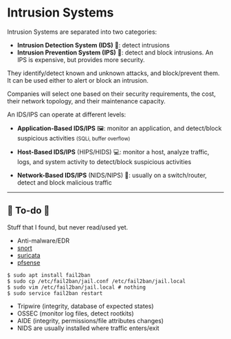 # Intrusion Systems

<div class="row row-cols-lg-2"><div>

Intrusion Systems are separated into two categories:

* **Intrusion Detection System (IDS)** 🛟: detect intrusions
* **Intrusion Prevention System (IPS)** 🗼: detect and block intrusions. An IPS is expensive, but provides more security.

They identify/detect known and unknown attacks, and block/prevent them. It can be used either to alert or block an intrusion.

Companies will select one based on their security requirements, the cost, their network topology, and their maintenance capacity.
</div><div>

An IDS/IPS can operate at different levels:

* **Application-Based IDS/IPS** 🖼️: monitor an application, and detect/block suspicious activities <small>(SQLi, buffer overflow)</small>

* **Host-Based IDS/IPS** (HIPS/HIDS) 💻: monitor a host, analyze traffic, logs, and system activity to detect/block suspicious activities

* **Network-Based IDS/IPS** (NIDS/NIPS) 📶: usually on a switch/router, detect and block malicious traffic
</div></div>

<hr class="sep-both">

## 👻 To-do 👻

Stuff that I found, but never read/used yet.

<div class="row row-cols-lg-2"><div>

* Anti-malware/EDR
* [snort](https://www.snort.org/)
* [suricata](https://suricata.io/)
* [pfsense](https://www.pfsense.org/)

```shell!
$ sudo apt install fail2ban
$ sudo cp /etc/fail2ban/jail.conf /etc/fail2ban/jail.local
$ sudo vim /etc/fail2ban/jail.local # nothing
$ sudo service fail2ban restart
```
</div><div>

* Tripwire (integrity, database of expected states)
* OSSEC (monitor log files, detect rootkits)
* AIDE (integrity, permissions/file attributes changes)
* NIDS are usually installed where traffic enters/exit
</div></div>